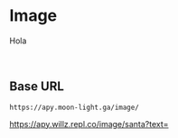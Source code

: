 # Image
Hola

<br/>

## Base URL
 `https://apy.moon-light.ga/image/`


https://apy.willz.repl.co/image/santa?text=
